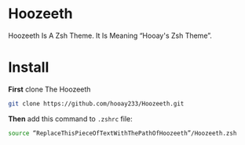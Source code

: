 # Hoozeeth
Hoozeeth Is A Zsh Theme. It Is Meaning “Hooay's Zsh Theme”.

# Install
**First** clone The Hoozeeth
```bash
git clone https://github.com/hooay233/Hoozeeth.git
```

**Then** add this command to `.zshrc` file:
```zsh
source “ReplaceThisPieceOfTextWithThePathOfHoozeeth”/Hoozeeth.zsh
```
